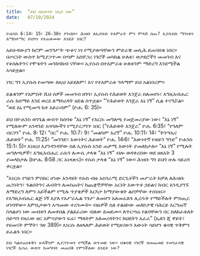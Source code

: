 ```yaml
---
title:  “ይህ በእውነት ነቢይ ነው”
date:   07/10/2024
---
```


`ዮሐንስ 6:14፣ 15፣ 26-36ን ያንብቡ። ሕዝቡ ለኢየሱስ ተአምራት ምን ምላሽ ሰጡ? ኢየሱስስ ማንነቱን ለማስተማር ይህንን የተጠቀመው እንዴት ነበር?`

አይሁዳውያን ከሮም መንግሥት ጭቆና ነፃ የሚያወጣቸውን ምድራዊ መሲሕ ይጠባበቁ ነበር። በጦርነት ውስጥ ከሚያጋጥሙ በጣም አስቸጋሪ ነገሮች መካከል ሁለቱ፣ ወታደሮችን መመገብ እና የቆሰሉትንና የሞቱትን መንከባከብ ናቸው። ኢየሱስ በተአምራቱ ሁለቱንም ማድረግ እንደሚችል አሳይቷል።

ነገር ግን ኢየሱስ የመጣው ለዚህ አይደለም፣ እና የተአምራቱ ዓላማም ይህ አልነበረም።

ይልቁንም የአምስት ሺህ ሰዎች መመገብ ዘገባ፣ ኢየሱስ የሕይወት እንጀራ ስለመሆኑ፣ እግዚአብሔር ራሱ ከሰማይ እንደ ወረደ ለማስረዳት ዕድል ሰጥቷል። “‘የሕይወት እንጀራ እኔ ነኝ” ሲል ተናግሯል። “ወደ እኔ የሚመጣ ከቶ አይራብም” (ዮሐ. 6: 35)።

ይህ በዮሐንስ ወንጌል ውስጥ ከሰባቱ “እኔ ነኝ” የእርሱ መግለጫ የመጀመሪያው ነው፣ “እኔ ነኝ” የሚለውም አንዳንድ አባባሎችን የሚያረጋግጥ ነበር (“የሕይወት እንጀራ” ዮሐ. 6፡35፤ “የዓለም ብርሃን” ዮሐ. 8፡ 12፤ “በር” ዮሐ. 10:7፣ 9፤ “መልካም እረኛ” ዮሐ. 10:11፣ 14፤ “ትንሣኤና ሕይወት” ዮሐ. 11:25፤ “መንገድ፣ እውነትና ሕይወት” ዮሐ. 14፡6፤ “እውነተኛ የወይን ግንድ” ዮሐንስ 15:1፣ 5)። እነዚህ እያንዳንዳቸው ስለ ኢየሱስ አንድ ጠቃሚ እውነት ያመለክታሉ። “እኔ ነኝ” የሚሉት መግለጫዎች፣ እግዚአብሔር ራሱን ለሙሴ ታላቁ “እኔ ነኝ” ብሎ ወዳቀረበው ወደ ዘጸአት 3 ያመላክታሉ (ከዮሐ. 8፡58 ጋር አነጻጽሩ)። የሱስ ታላቁ “እኔ ነኝ” ነው። ሕዝቡ ግን ይህን ሁሉ ሳይረዳ ቀርቷል።

“እነርሱ የዓይን ምስክር ሆነው እንዳዩት የሱስ ብዙ አስገራሚ ድርጊቶችን መሥራት ከቻለ ለሕዝቡ ጤንነትን፣ ጉልበትንና ሐብትን ለመስጠትና ከጨቋኞቻቸው አርነት አውጥቶ ኃይልና ክብር እንዲያገኙ ለማድረግ ለምን አይችልም የሚሉ ጥያቄዎች እርካታ ከማያውቁት ልቦቻቸው ተሰነዘሩ። የእግዚአብሔር ልጅ ነኝ እያለ የእሥራኤል ንጉሥ ለመሆን አለመፈለጉ ሊረዱት የማይችሉት ምስጢር ሆነባቸው። እምቢታውን አጣመው ተረጎሙት። ብዙዎች ስለ ተልዕኮው መለኮታዊ ባሕርይ እርግጠኛ ስላልሆነ ነው መብቱን ለመቀበል ያልደፈረው ብለው ደመደሙ። ለጥርጣሬ የልባቸውን በር ስለከፈቱለት ሰይጣን የዘራው ዘር አምሳያውን ፍሬ፣ ማለትም አለመረዳትንና ክህደትን አፈራ” (ኤለን ጂ ዋይት፣ የዘመናት ምኞት፣ ገጽ 389)። እነርሱ ለዘላለም ሕይወት የሚጸናውን እውነት ሳይሆን ቁሳዊ ጥቅምን ይፈልጉ ነበር።

`ይህ ካልተጠነቀቅን ሁላችንም ሊያጋጥመን የሚችል ወጥመድ ነው። በቁሳዊ ነገሮች በመጠመድ የመንፈሳዊ ነገሮች ኪሳራ ውስጥ ከመግባት መጠበቅ የምንችለው እንዴት ነው?`